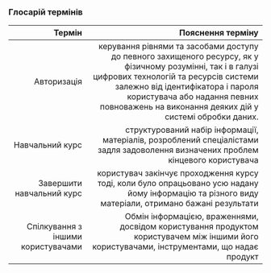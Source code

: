 ### Глосарій термінів

|Термін|Пояснення терміну|
|-:|-:|
|Авторизація|керування рівнями та засобами доступу до певного захищеного ресурсу, як у фізичному розумінні, так і в галузі цифрових технологій та ресурсів системи залежно від ідентифікатора і пароля користувача або надання певних повноважень на виконання деяких дій у системі обробки даних.|
|Навчальний курс|структурований набір інформації, матеріалів, розроблений спеціалістами задля задоволення визначених проблем кінцевого користувача|
|Завершити навчальний курс|користувач закінчує проходження курсу тоді, коли було опрацьовано усю надану йому інформацію та різного виду матеріали, отримано бажані результати|
|Спілкування з іншими користувачами|Обмін інформацією, враженнями, досвідом користування продуктом користувачем між іншими його користувачами, інструментами, що надає продукт|